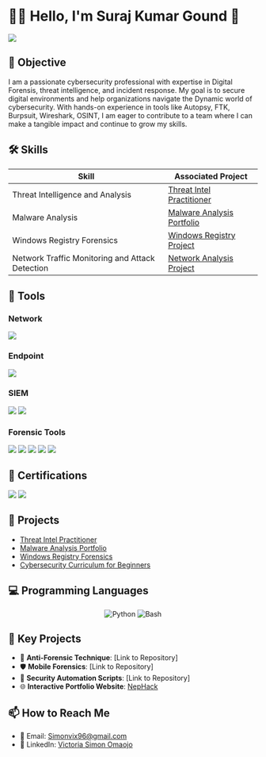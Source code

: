 # 👩‍💻 Hello, I'm Suraj Kumar Gound 🌟
<a href="https://www.linkedin.com/in/suraj-gound"><img src="https://img.shields.io/badge/-LinkedIn-0072b1?&style=for-the-badge&logo=linkedin&logoColor=white" /></a>

## 🎯 Objective
I am a passionate cybersecurity professional with expertise in Digital Forensis,  threat intelligence, and incident response. My goal is to secure digital environments and help organizations navigate the Dynamic world of cybersecurity. With hands-on experience in tools like Autopsy, FTK, Burpsuit, Wireshark, OSINT, I am eager to contribute to a team where I can make a tangible impact and continue to grow my skills.

## 🛠️ Skills
| Skill                                         | Associated Project                                      |
|-----------------------------------------------|-------------------------------------------------------|
| Threat Intelligence and Analysis              | <a href="https://github.com/srjgoundaus/Threat-Intel">Threat Intel Practitioner</a>|
| Malware Analysis                              | <a href="https://github.com/srjgoundaus/Malware-Analysis">Malware Analysis Portfolio</a>|
| Windows Registry Forensics                   | <a href="https://github.com/srjgoundaus/Windows-Registry">Windows Registry Project</a>|
| Network Traffic Monitoring and Attack Detection | <a href="https://github.com/srjgoundaus/Network-Monitoring">Network Analysis Project</a>|


## 🔧 Tools
### Network
<div>
    <img src="https://img.shields.io/badge/-Wireshark-1679A7?&style=for-the-badge&logo=Wireshark&logoColor=white" />
</div>

### Endpoint
<div>
    <img src="https://img.shields.io/badge/-Microsoft_Defender_for_Endpoint-00A4EF?&style=for-the-badge&logo=Microsoft&logoColor=white" />
</div>

### SIEM
<div>
    <img src="https://img.shields.io/badge/-Splunk-000000?&style=for-the-badge&logo=Splunk&logoColor=white" />
    <img src="https://img.shields.io/badge/-Elastic-005571?&style=for-the-badge&logo=Elastic&logoColor=white" />
</div>

### Forensic Tools
<div>
    <img src="https://img.shields.io/badge/-Autopsy-000000?&style=for-the-badge&logoColor=white" />
    <img src="https://img.shields.io/badge/-Windows_Registry_Explorer-4B0082?&style=for-the-badge&logoColor=white" />
    <img src="https://img.shields.io/badge/-Regedit-008000?&style=for-the-badge&logoColor=white" />
    <img src="https://img.shields.io/badge/-Linux-FCC624?&style=for-the-badge&logo=linux&logoColor=black" />
    <img src="https://img.shields.io/badge/-FTK-FF4500?&style=for-the-badge&logoColor=white" />
</div>

## 📜 Certifications
<div>
    <img src="https://img.shields.io/badge/-Google Cybersecurity Professional-000080?&style=for-the-badge&logoColor=white" />
    <img src="https://img.shields.io/badge/-Comptia Security+ : Inprogress....-4D4D4D?&style=for-the-badge&logoColor=white" />
</div>

## 🚀 Projects
- [Threat Intel Practitioner](https://github.com/srjgoundaus/Threat-Intel)
- [Malware Analysis Portfolio](https://github.com/srjgoundaus/Malware-Analysis)
- [Windows Registry Forensics](https://github.com/srjgoundaus/Windows-Registry)
- [Cybersecurity Curriculum for Beginners](https://github.com/srjgoundaus/Cybersecurity-Training)

## 💻 Programming Languages
<p align="center">
    <img src="https://img.shields.io/badge/Programming%20Languages-Python-blue?style=for-the-badge&logo=python" alt="Python" />
    <img src="https://img.shields.io/badge/Programming%20Languages-Bash-black?style=for-the-badge&logo=gnu-bash" alt="Bash" />
</p>

## 🔗 Key Projects

- 📜 **Anti-Forensic Technique**: [Link to Repository]
- 🛡️ **Mobile Forensics**: [Link to Repository]
- 🤖 **Security Automation Scripts**: [Link to Repository]
- 🌐 **Interactive Portfolio Website**: <a href="https://www.nephack.com.au">NepHack</a>

## 📫 How to Reach Me

- 📧 Email: [Simonvix96@gmail.com](mailto:Simonvix96@gmail.com)
- 💼 LinkedIn: [Victoria Simon Omaojo](https://www.linkedin.com/in/victoriasimonomaojo)
